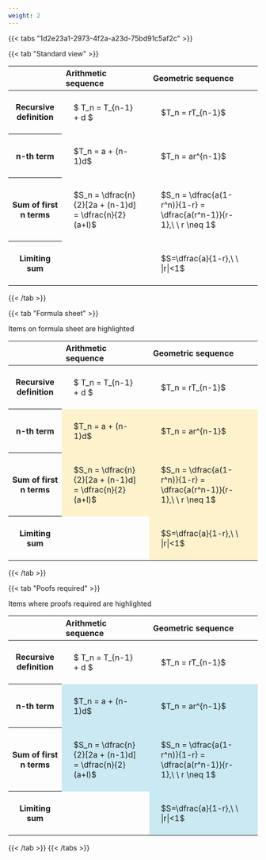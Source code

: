 ```yaml
---
weight: 2
---
```


{{< tabs "1d2e23a1-2973-4f2a-a23d-75bd91c5af2c" >}}

{{< tab "Standard view" >}}

<style type="text/css">
#T_1ed08 th.col_heading {
  text-align: left;
  font-size: 1em;
}
#T_1ed08 td {
  text-align: left;
  font-size: 1em;
  padding: 1.5em;
}
</style>
<table id="T_1ed08">
  <thead>
    <tr>
      <th class="blank level0" >&nbsp;</th>
      <th id="T_1ed08_level0_col0" class="col_heading level0 col0" >Arithmetic sequence</th>
      <th id="T_1ed08_level0_col1" class="col_heading level0 col1" >Geometric sequence</th>
    </tr>
  </thead>
  <tbody>
    <tr>
      <th id="T_1ed08_level0_row0" class="row_heading level0 row0" >Recursive definition</th>
      <td id="T_1ed08_row0_col0" class="data row0 col0" >$ T_n = T_{n-1} + d $</td>
      <td id="T_1ed08_row0_col1" class="data row0 col1" >$T_n = rT_{n-1}$</td>
    </tr>
    <tr>
      <th id="T_1ed08_level0_row1" class="row_heading level0 row1" >n-th term</th>
      <td id="T_1ed08_row1_col0" class="data row1 col0" >$T_n = a + (n-1)d$</td>
      <td id="T_1ed08_row1_col1" class="data row1 col1" >$T_n = ar^{n-1}$</td>
    </tr>
    <tr>
      <th id="T_1ed08_level0_row2" class="row_heading level0 row2" >Sum of first n terms</th>
      <td id="T_1ed08_row2_col0" class="data row2 col0" >$S_n = \dfrac{n}{2}[2a + (n-1)d] = \dfrac{n}{2}(a+l)$</td>
      <td id="T_1ed08_row2_col1" class="data row2 col1" >$S_n = \dfrac{a(1-r^n)}{1-r} = \dfrac{a(r^n-1)}{r-1},\ \  r \neq 1$</td>
    </tr>
    <tr>
      <th id="T_1ed08_level0_row3" class="row_heading level0 row3" >Limiting sum</th>
      <td id="T_1ed08_row3_col0" class="data row3 col0" ></td>
      <td id="T_1ed08_row3_col1" class="data row3 col1" >$S=\dfrac{a}{1-r},\ \ |r|<1$</td>
    </tr>
  </tbody>
</table>
{{< /tab >}}

{{< tab "Formula sheet" >}}

Items on formula sheet are highlighted 
<br>
<style type="text/css">
#T_5f44d th.col_heading {
  text-align: left;
  font-size: 1em;
}
#T_5f44d td {
  text-align: left;
  font-size: 1em;
  padding: 1.5em;
}
#T_5f44d_row0_col0, #T_5f44d_row0_col1, #T_5f44d_row3_col0 {
  background-color: rgba(0,0,0,0);
}
#T_5f44d_row1_col0, #T_5f44d_row1_col1, #T_5f44d_row2_col0, #T_5f44d_row2_col1, #T_5f44d_row3_col1 {
  background-color: rgba(255,194,10, 0.2);
}
</style>
<table id="T_5f44d">
  <thead>
    <tr>
      <th class="blank level0" >&nbsp;</th>
      <th id="T_5f44d_level0_col0" class="col_heading level0 col0" >Arithmetic sequence</th>
      <th id="T_5f44d_level0_col1" class="col_heading level0 col1" >Geometric sequence</th>
    </tr>
  </thead>
  <tbody>
    <tr>
      <th id="T_5f44d_level0_row0" class="row_heading level0 row0" >Recursive definition</th>
      <td id="T_5f44d_row0_col0" class="data row0 col0" >$ T_n = T_{n-1} + d $</td>
      <td id="T_5f44d_row0_col1" class="data row0 col1" >$T_n = rT_{n-1}$</td>
    </tr>
    <tr>
      <th id="T_5f44d_level0_row1" class="row_heading level0 row1" >n-th term</th>
      <td id="T_5f44d_row1_col0" class="data row1 col0" >$T_n = a + (n-1)d$</td>
      <td id="T_5f44d_row1_col1" class="data row1 col1" >$T_n = ar^{n-1}$</td>
    </tr>
    <tr>
      <th id="T_5f44d_level0_row2" class="row_heading level0 row2" >Sum of first n terms</th>
      <td id="T_5f44d_row2_col0" class="data row2 col0" >$S_n = \dfrac{n}{2}[2a + (n-1)d] = \dfrac{n}{2}(a+l)$</td>
      <td id="T_5f44d_row2_col1" class="data row2 col1" >$S_n = \dfrac{a(1-r^n)}{1-r} = \dfrac{a(r^n-1)}{r-1},\ \  r \neq 1$</td>
    </tr>
    <tr>
      <th id="T_5f44d_level0_row3" class="row_heading level0 row3" >Limiting sum</th>
      <td id="T_5f44d_row3_col0" class="data row3 col0" ></td>
      <td id="T_5f44d_row3_col1" class="data row3 col1" >$S=\dfrac{a}{1-r},\ \ |r|<1$</td>
    </tr>
  </tbody>
</table>
{{< /tab >}}

{{< tab "Poofs required" >}}

Items where proofs required are highlighted 
<br>
<style type="text/css">
#T_27d69 th.col_heading {
  text-align: left;
  font-size: 1em;
}
#T_27d69 td {
  text-align: left;
  font-size: 1em;
  padding: 1.5em;
}
#T_27d69_row0_col0, #T_27d69_row0_col1, #T_27d69_row3_col0 {
  background-color: rgba(0,0,0,0);
}
#T_27d69_row1_col0, #T_27d69_row1_col1, #T_27d69_row2_col0, #T_27d69_row2_col1, #T_27d69_row3_col1 {
  background-color: rgba(0,150,200, 0.2);
}
</style>
<table id="T_27d69">
  <thead>
    <tr>
      <th class="blank level0" >&nbsp;</th>
      <th id="T_27d69_level0_col0" class="col_heading level0 col0" >Arithmetic sequence</th>
      <th id="T_27d69_level0_col1" class="col_heading level0 col1" >Geometric sequence</th>
    </tr>
  </thead>
  <tbody>
    <tr>
      <th id="T_27d69_level0_row0" class="row_heading level0 row0" >Recursive definition</th>
      <td id="T_27d69_row0_col0" class="data row0 col0" >$ T_n = T_{n-1} + d $</td>
      <td id="T_27d69_row0_col1" class="data row0 col1" >$T_n = rT_{n-1}$</td>
    </tr>
    <tr>
      <th id="T_27d69_level0_row1" class="row_heading level0 row1" >n-th term</th>
      <td id="T_27d69_row1_col0" class="data row1 col0" >$T_n = a + (n-1)d$</td>
      <td id="T_27d69_row1_col1" class="data row1 col1" >$T_n = ar^{n-1}$</td>
    </tr>
    <tr>
      <th id="T_27d69_level0_row2" class="row_heading level0 row2" >Sum of first n terms</th>
      <td id="T_27d69_row2_col0" class="data row2 col0" >$S_n = \dfrac{n}{2}[2a + (n-1)d] = \dfrac{n}{2}(a+l)$</td>
      <td id="T_27d69_row2_col1" class="data row2 col1" >$S_n = \dfrac{a(1-r^n)}{1-r} = \dfrac{a(r^n-1)}{r-1},\ \  r \neq 1$</td>
    </tr>
    <tr>
      <th id="T_27d69_level0_row3" class="row_heading level0 row3" >Limiting sum</th>
      <td id="T_27d69_row3_col0" class="data row3 col0" ></td>
      <td id="T_27d69_row3_col1" class="data row3 col1" >$S=\dfrac{a}{1-r},\ \ |r|<1$</td>
    </tr>
  </tbody>
</table>
{{< /tab >}}
{{< /tabs >}}